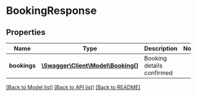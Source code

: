 # BookingResponse

## Properties
Name | Type | Description | Notes
------------ | ------------- | ------------- | -------------
**bookings** | [**\Swagger\Client\Model\Booking[]**](Booking.md) | Booking details confirmed | 

[[Back to Model list]](../../README.md#documentation-for-models) [[Back to API list]](../../README.md#documentation-for-api-endpoints) [[Back to README]](../../README.md)

